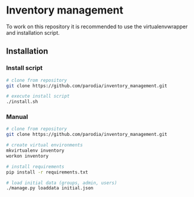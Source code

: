 # Inventory management

To work on this repository it is recommended to use the virtualenvwrapper and installation script.
## Installation 

### Install script
```bash
# clone from repository
git clone https://github.com/parodia/inventory_management.git

# execute install script
./install.sh
```

### Manual
```bash
# clone from repository
git clone https://github.com/parodia/inventory_management.git

# create virtual environments
mkvirtualenv inventory
workon inventory

# install requirements
pip install -r requirements.txt

# load initial data (groups, admin, users)
./manage.py loaddata initial.json
```